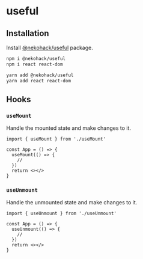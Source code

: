 # useful

## Installation

Install [@nekohack/useful](https://www.npmjs.com/package/@nekohack/useful) package.

```bash
npm i @nekohack/useful
npm i react react-dom

yarn add @nekohack/useful
yarn add react react-dom
```

## Hooks

### `useMount`

Handle the mounted state and make changes to it.

```tsx
import { useMount } from './useMount'

const App = () => {
  useMount(() => {
    //
  })
  return <></>
}
```

### `useUnmount`

Handle the unmounted state and make changes to it.

```tsx
import { useUnmount } from './useUnmount'

const App = () => {
  useUnmount(() => {
    //
  })
  return <></>
}
```
